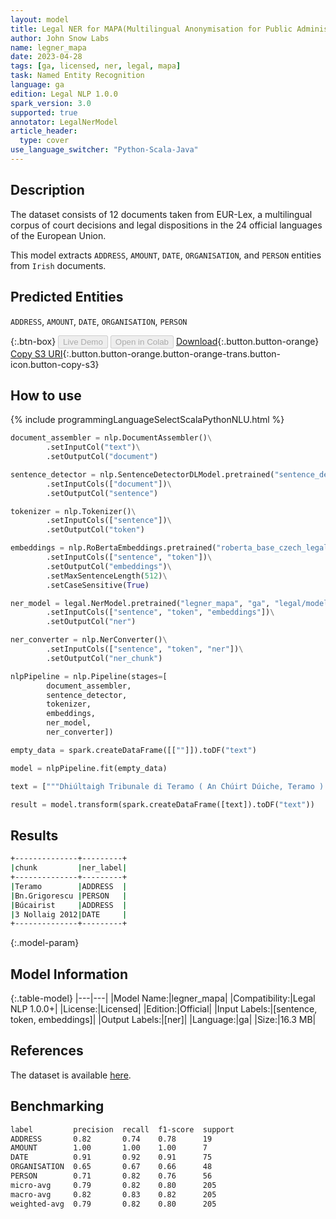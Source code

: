 ```yaml
---
layout: model
title: Legal NER for MAPA(Multilingual Anonymisation for Public Administrations)
author: John Snow Labs
name: legner_mapa
date: 2023-04-28
tags: [ga, licensed, ner, legal, mapa]
task: Named Entity Recognition
language: ga
edition: Legal NLP 1.0.0
spark_version: 3.0
supported: true
annotator: LegalNerModel
article_header:
  type: cover
use_language_switcher: "Python-Scala-Java"
---
```


## Description

The dataset consists of 12 documents taken from EUR-Lex, a multilingual corpus of court decisions and legal dispositions in the 24 official languages of the European Union.

This model extracts `ADDRESS`, `AMOUNT`, `DATE`, `ORGANISATION`, and `PERSON` entities from `Irish` documents.

## Predicted Entities

`ADDRESS`, `AMOUNT`, `DATE`, `ORGANISATION`, `PERSON`

{:.btn-box}
<button class="button button-orange" disabled>Live Demo</button>
<button class="button button-orange" disabled>Open in Colab</button>
[Download](https://s3.amazonaws.com/auxdata.johnsnowlabs.com/legal/models/legner_mapa_ga_1.0.0_3.0_1682670223837.zip){:.button.button-orange}
[Copy S3 URI](s3://auxdata.johnsnowlabs.com/legal/models/legner_mapa_ga_1.0.0_3.0_1682670223837.zip){:.button.button-orange.button-orange-trans.button-icon.button-copy-s3}

## How to use



<div class="tabs-box" markdown="1">
{% include programmingLanguageSelectScalaPythonNLU.html %}

```python
document_assembler = nlp.DocumentAssembler()\
        .setInputCol("text")\
        .setOutputCol("document")

sentence_detector = nlp.SentenceDetectorDLModel.pretrained("sentence_detector_dl", "xx")\
        .setInputCols(["document"])\
        .setOutputCol("sentence")

tokenizer = nlp.Tokenizer()\
        .setInputCols(["sentence"])\
        .setOutputCol("token")

embeddings = nlp.RoBertaEmbeddings.pretrained("roberta_base_czech_legal","gle")\
        .setInputCols(["sentence", "token"])\
        .setOutputCol("embeddings")\
        .setMaxSentenceLength(512)\
        .setCaseSensitive(True)

ner_model = legal.NerModel.pretrained("legner_mapa", "ga", "legal/models")\
        .setInputCols(["sentence", "token", "embeddings"])\
        .setOutputCol("ner")

ner_converter = nlp.NerConverter()\
        .setInputCols(["sentence", "token", "ner"])\
        .setOutputCol("ner_chunk")

nlpPipeline = nlp.Pipeline(stages=[
        document_assembler,
        sentence_detector,
        tokenizer,
        embeddings,
        ner_model,
        ner_converter])

empty_data = spark.createDataFrame([[""]]).toDF("text")

model = nlpPipeline.fit(empty_data)

text = ["""Dhiúltaigh Tribunale di Teramo ( An Chúirt Dúiche, Teramo ) an t-iarratas a rinne Bn.Grigorescu, ar bhonn teagmhasach, chun aitheantas a thabhairt san Iodáil do bhreithiúnas colscartha Tribunalul București ( An Chúirt Réigiúnach, Búcairist ) an 3 Nollaig 2012, de bhun Rialachán Uimh."""]

result = model.transform(spark.createDataFrame([text]).toDF("text"))
```

</div>

## Results

```bash
+--------------+---------+
|chunk         |ner_label|
+--------------+---------+
|Teramo        |ADDRESS  |
|Bn.Grigorescu |PERSON   |
|Búcairist     |ADDRESS  |
|3 Nollaig 2012|DATE     |
+--------------+---------+
```

{:.model-param}
## Model Information

{:.table-model}
|---|---|
|Model Name:|legner_mapa|
|Compatibility:|Legal NLP 1.0.0+|
|License:|Licensed|
|Edition:|Official|
|Input Labels:|[sentence, token, embeddings]|
|Output Labels:|[ner]|
|Language:|ga|
|Size:|16.3 MB|

## References

The dataset is available [here](https://huggingface.co/datasets/joelito/mapa).

## Benchmarking

```bash
label         precision  recall  f1-score  support 
ADDRESS       0.82       0.74    0.78      19      
AMOUNT        1.00       1.00    1.00      7       
DATE          0.91       0.92    0.91      75      
ORGANISATION  0.65       0.67    0.66      48      
PERSON        0.71       0.82    0.76      56      
micro-avg     0.79       0.82    0.80      205     
macro-avg     0.82       0.83    0.82      205     
weighted-avg  0.79       0.82    0.80      205
```
